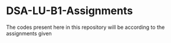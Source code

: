 # DSA-LU-B1-Assignments
The codes present here in this repository will be according to the assignments given
